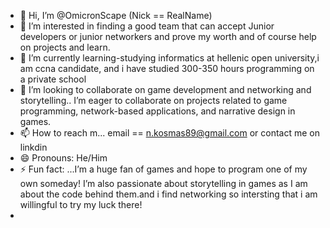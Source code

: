 - 👋 Hi, I’m @OmicronScape (Nick == RealName)
- 👀 I’m interested in finding a good team that can accept Junior developers or junior networkers and prove my worth and of course help on projects and learn.
- 🌱 I’m currently learning-studying informatics at hellenic open university,i am ccna candidate, and i have studied  300-350 hours programming on a private school
- 💞️ I’m looking to collaborate on  game development and networking and storytelling.. I’m eager to collaborate on projects related to game programming, network-based applications, and narrative design in games. 
- 📫 How to reach m... email ==  n.kosmas89@gmail.com or contact me on linkdin 
- 😄 Pronouns: He/Him
- ⚡ Fun fact: ...I’m a huge fan of games and hope to program one of my own someday!  I’m  also passionate about storytelling in games as I am about the code behind them.and i find networking so intersting that i am willingful to try my luck there!
-                

<!---
OmicronScape/OmicronScape is a ✨ special ✨ repository because its `README.md` (this file) appears on your GitHub profile.
You can click the Preview link to take a look at your changes.
--->
